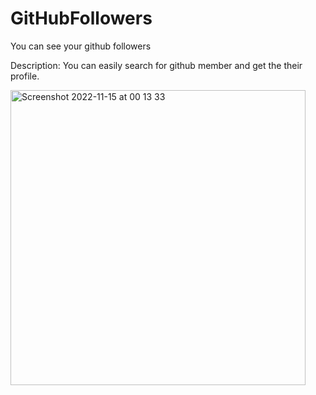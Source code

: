 # GitHubFollowers
You can see your github followers

Description: You can easily search for github member and get the their profile.


<img width="472" alt="Screenshot 2022-11-15 at 00 13 33" src="https://user-images.githubusercontent.com/118209718/201745873-fdfa460f-41a8-4e89-8194-4b650e8d3886.png">
